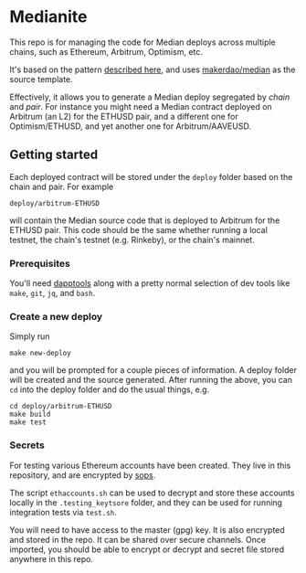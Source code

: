 # Medianite

This repo is for managing the code for Median deploys across multiple chains, such as Ethereum, Arbitrum, Optimism, etc.

It's based on the pattern [described here](https://collateral.makerdao.com/oracles-domain/untitled#8.-prepare-the-medianizer-and-osm-contracts), and uses [makerdao/median](https://github.com/makerdao/median) as the source template.

Effectively, it allows you to generate a Median deploy segregated by *chain* and *pair*. For instance you might need a Median contract deployed on Arbitrum (an L2) for the ETHUSD pair, and a different one for Optimism/ETHUSD, and yet another one for Arbitrum/AAVEUSD.

## Getting started

Each deployed contract will be stored under the `deploy` folder based on the chain and pair. For example

```
deploy/arbitrum-ETHUSD
```

will contain the Median source code that is deployed to Arbitrum for the ETHUSD pair. This code should be the same whether running a local testnet, the chain's testnet (e.g. Rinkeby), or the chain's mainnet.

### Prerequisites

You'll need [dapptools](https://dapp.tools/) along with a pretty normal selection of dev tools like `make`, `git`, `jq`, and `bash`.


### Create a new deploy

Simply run

```
make new-deploy
```

and you will be prompted for a couple pieces of information. A deploy folder will be created and the source generated. After running the above, you can `cd` into the deploy folder and do the usual things, e.g.

```
cd deploy/arbitrum-ETHUSD
make build
make test
```

### Secrets

For testing various Ethereum accounts have been created. They live in this repository, and are encrypted by [sops](https://github.com/mozilla/sops).

The script `ethaccounts.sh` can be used to decrypt and store these accounts locally in the `.testing_keytsore` folder, and they can be used for running integration tests via `test.sh`.

You will need to have access to the master (gpg) key. It is also encrypted and stored in the repo. It can be shared over secure channels. Once imported, you should be able to encrypt or decrypt and secret file stored anywhere in this repo.




